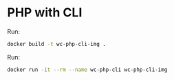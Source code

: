 # PHP with CLI

Run:
```bash
docker build -t wc-php-cli-img .
```

Run:
```bash
docker run -it --rm --name wc-php-cli wc-php-cli-img
```

